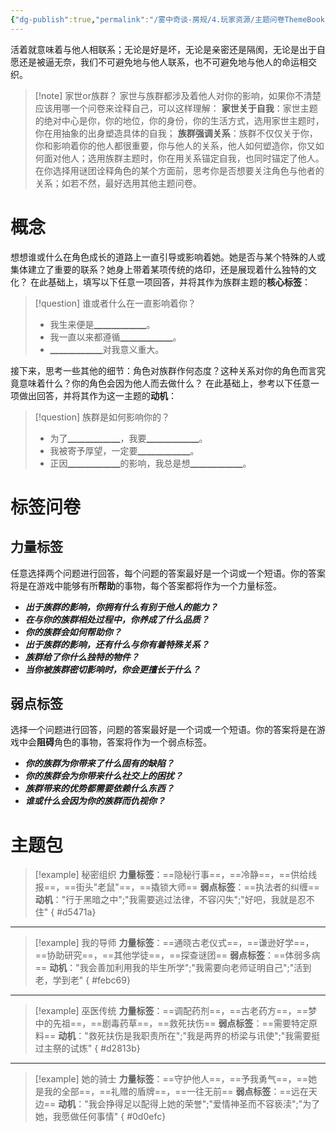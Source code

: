```yaml
---
{"dg-publish":true,"permalink":"/雾中奇谈-房规/4.玩家资源/主题问卷ThemeBook/1.起源主题/5.族群/"}
---
```


活着就意味着与他人相联系；无论是好是坏，无论是亲密还是隔阂，无论是出于自愿还是被逼无奈，我们不可避免地与他人联系，也不可避免地与他人的命运相交织。
>[!note] 家世or族群？
>家世与族群都涉及着他人对你的影响，如果你不清楚应该用哪一个问卷来诠释自己，可以这样理解：
>**家世关于自我**：家世主题的绝对中心是你，你的地位，你的身份，你的生活方式，选用家世主题时，你在用抽象的出身塑造具体的自我；
>**族群强调关系**：族群不仅仅关于你，你和影响着你的他人都很重要，你与他人的关系，他人如何塑造你，你又如何面对他人；选用族群主题时，你在用关系锚定自我，也同时锚定了他人。
>在你选择用谜团诠释角色的某个方面前，思考你是否想要关注角色与他者的关系；如若不然，最好选用其他主题问卷。
# 概念
想想谁或什么在角色成长的道路上一直引导或影响着她。她是否与某个特殊的人或集体建立了重要的联系？她身上带着某项传统的烙印，还是展现着什么独特的文化？
在此基础上，填写以下任意一项回答，并将其作为族群主题的**核心标签**：
>[!question] 谁或者什么在一直影响着你？
>- 我生来便是▁▁▁▁▁▁。
>- 我一直以来都遵循▁▁▁▁▁▁。
>- ▁▁▁▁▁▁对我意义重大。

接下来，思考一些其他的细节：角色对族群作何态度？这种关系对你的角色而言究竟意味着什么？你的角色会因为他人而去做什么？
在此基础上，参考以下任意一项做出回答，并将其作为这一主题的**动机**：
>[!question] 族群是如何影响你的？
>- 为了▁▁▁▁▁▁，我要▁▁▁▁▁▁。
>- 我被寄予厚望，一定要▁▁▁▁▁▁。
>- 正因▁▁▁▁▁▁的影响，我总是想▁▁▁▁▁▁。

# 标签问卷
## 力量标签
任意选择两个问题进行回答，每个问题的答案最好是一个词或一个短语。你的答案将是在游戏中能够有所**帮助**的事物，每个答案都将作为一个力量标签。

- ***出于族群的影响，你拥有什么有别于他人的能力？***
- ***在与你的族群相处过程中，你养成了什么品质？***
- ***你的族群会如何帮助你？***
- ***出于族群的影响，还有什么与你有着特殊关系？***
- ***族群给了你什么独特的物件？***
- ***当你被族群密切影响时，你会更擅长于什么？***

## 弱点标签
选择一个问题进行回答，问题的答案最好是一个词或一个短语。你的答案将是在游戏中会**阻碍**角色的事物，答案将作为一个弱点标签。

- ***你的族群为你带来了什么固有的缺陷？***
- ***你的族群会为你带来什么社交上的困扰？***
- ***族群带来的优势都需要依赖什么东西？***
- ***谁或什么会因为你的族群而仇视你？***

# 主题包
>[!example] 秘密组织
>**力量标签**：==隐秘行事==，==冷静==，==供给线报==，==街头"老鼠"==，==撬锁大师==
>**弱点标签**：==执法者的纠缠==
>**动机**："行于黑暗之中";"我需要逃过法律，不容闪失";"好吧，我就是忍不住"
{ #d5471a}


---

>[!example] 我的导师
>**力量标签**：==通晓古老仪式==，==谦逊好学==，==协助研究==，==其他学徒==，==探查谜团==
>**弱点标签**：==体弱多病==
>**动机**："我会善加利用我的毕生所学";"我需要向老师证明自己";"活到老，学到老"
{ #febc69}


---

>[!example] 巫医传统
>**力量标签**：==调配药剂==，==古老药方==，==梦中的先祖==，==剧毒药草==，==救死扶伤==
>**弱点标签**：==需要特定原料==
>**动机**："救死扶伤是我职责所在";"我是两界的桥梁与讯使";"我需要挺过主祭的试炼"
{ #d2813b}


---

>[!example] 她的骑士
>**力量标签**：==守护他人==，==予我勇气==，==她是我的全部==，==礼赠的盾牌==，==一往无前==
>**弱点标签**：==远在天边==
>**动机**："我会挣得足以配得上她的荣誉";"爱情神圣而不容亵渎";"为了她，我愿做任何事情"
{ #0d0efc}


